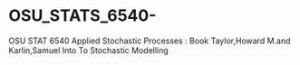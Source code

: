 # OSU_STATS_6540-
OSU STAT 6540 Applied Stochastic Processes : Book Taylor,Howard M.and Karlin,Samuel Into To Stochastic Modelling
